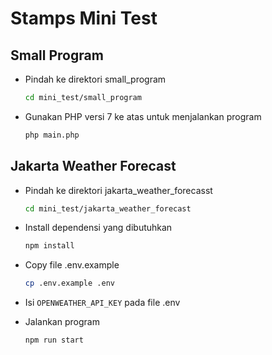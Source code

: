 # Stamps Mini Test

## Small Program

- Pindah ke direktori small_program

    ```bash
    cd mini_test/small_program
    ```

- Gunakan PHP versi 7 ke atas untuk menjalankan program

    ```bash
    php main.php
    ```

## Jakarta Weather Forecast

- Pindah ke direktori jakarta_weather_forecasst

    ```bash
    cd mini_test/jakarta_weather_forecast
    ```

- Install dependensi yang dibutuhkan

    ```bash
    npm install
    ```

- Copy file .env.example

    ```bash
    cp .env.example .env
    ```

- Isi `OPENWEATHER_API_KEY` pada file .env
- Jalankan program

    ```bash
    npm run start
    ```
